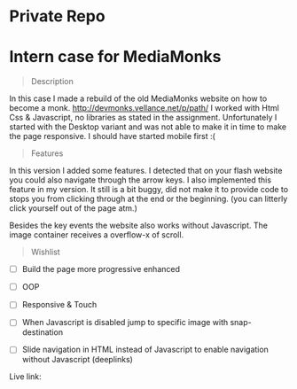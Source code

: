 # Private Repo

# Intern case for MediaMonks

> Description

In this case I made a rebuild of the old MediaMonks website on how to become a monk. http://devmonks.vellance.net/p/path/
I worked with Html Css & Javascript, no libraries as stated in the assignment. Unfortunately I started with the Desktop variant
and was not able to make it in time to make the page responsive. I should have started mobile first :(

> Features

In this version I added some features. I detected that on your flash website you could also navigate through the arrow keys.
I also implemented this feature in my version. It still is a bit buggy, did not make it to provide code to stops you from clicking
through at the end or the beginning. (you can litterly click yourself out of the page atm.)

Besides the key events the website also works without Javascript. The image container receives a overflow-x of scroll.

> Wishlist

* [ ] Build the page more progressive enhanced
* [ ] OOP
* [ ] Responsive & Touch
* [ ] When Javascript is disabled jump to specific image with snap-destination
* [ ] Slide navigation in HTML instead of Javascript to enable navigation without Javascript (deeplinks)


Live link:
